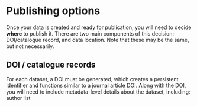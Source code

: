 # Publishing options
Once your data is created and ready for publication, you will need to decide **where** to publish it. There are two main components of this decision: DOI/catalogue record, and data location. Note that these may be the same, but not necessarily.

## DOI / catalogue records
For each dataset, a DOI must be generated, which creates a persistent identifier and functions similar to a journal article DOI. Along with the DOI, you will need to include metadata-level details about the dataset, including: author list 
